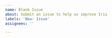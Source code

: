 ```yaml
---
name: Blank Issue
about: Submit an issue to help us improve Iris
labels: 'New: Issue'
assignees: ''

---
```


